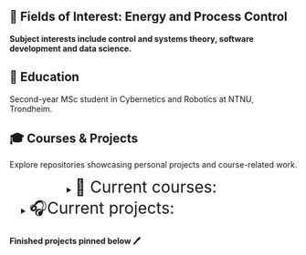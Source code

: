 ## 🙋 Fields of Interest: Energy and Process Control

**Subject interests include control and systems theory, software development and data science.**

## 🏦 Education

Second-year MSc student in Cybernetics and Robotics at NTNU, Trondheim.

## 🎓 Courses & Projects

Explore repositories showcasing personal projects and course-related work.

<details style="margin-left: 100px;">
  <summary><span style="font-size: 2em;" >📖 Current courses:</span></summary>
  <br>

  <div style="border: 1px solid #ccc; padding: 15px; border-radius: 8px; background-color: #f9f9f9; margin-bottom: 10px;">
    <p>
      <strong>🔗 <a href="https://github.com/seysha-git/Procedural-and-objectoriented-programming---TDT4102" target="_blank">Procedural and Object-Oriented Programming</a></strong><br>
      Basic and practice-oriented programming in C++. The course covers most of the elements in the programming language and selected parts of the standard library. Through the exercises, the students will get extensive experience in the construction, debugging and testing of software.
    </p>
  </div>
  <div style="border: 1px solid #ccc; padding: 15px; border-radius: 8px; background-color: #f9f9f9; margin-bottom: 10px;">
    <p>
      <strong>🔗 <a href="https://github.com/seysha-git/Control-Systems---TTK4111" target="_blank">Control systems</a></strong><br>
      Linear differential equations. State space representation. Transition matrix, decoupling, canonical forms. Linear approximations of nonlinear processes; linearisation. Block diagrams. Laplace transformation. Root loci. Responses for some typical processes--time- and frequency response. Stability of feedback systems, stability criteria. Frequency domain based synthesis of feedback systems: Servo control, process control with rejection of disturbances. P, PI, PID controllers, other serial controllers. Cascade control. Feedforward control. Discrete (digital) control of continuous systems, and basics of analog filters.
    </p>
  </div>
  <div style="border: 1px solid #ccc; padding: 15px; border-radius: 8px; background-color: #f9f9f9; margin-bottom: 10px;">
    <p>
      <strong>🔗 <a href="https://github.com/seysha-git/Solution-ITExam-2022" target="_blank">Computer fundamentals</a></strong><br>
      The course will contain terminology, principles, and concepts for the construction and operation of different kinds of modern computers and other computer-related equipment. Principles of how computers (and other digital machines) are constructed from combinatoric and sequential logic logic blocks. Architecture (organization), operation, and realization of computers and computer systems. Construction of computers on different levels, instruction format, address modes, processor architecture and types. Hardware and software interface, connection of components, interrupts, busses, memory hierarchy, and cache. A short introduction to distributed systems, embedded systems, parallel computers, new technologies, and new applications will be given.
    </p>
  </div>
  <div style="border: 1px solid #ccc; padding: 15px; border-radius: 8px; background-color: #f9f9f9; margin-bottom: 10px;">
    <p>
      <strong>🔗 <a href="" target="_blank">Physics</a></strong><br>
      Main topics: Dynamics. Thermal physics.
    </p>
  </div>
</details>

<details style="margin-left: 20px;">
  <summary><span style="font-size: 2em;">🎧Current projects:</span></summary>
  <br>

  <div style="border: 1px solid #ccc; padding: 15px; border-radius: 8px; background-color: #f9f9f9;">
    <p>
      <strong>🔗 <a href="https://github.com/seysha-git/ML-Kaggle-competions" target="_blank">Data Science Competitions on Kaggle</a></strong><br>
      Collection of introductory ML competitions involving regression, classification, and more.
    </p>
  </div>
  <div style="border: 1px solid #ccc; padding: 15px; border-radius: 8px; background-color: #f9f9f9;">
    <p>
      <strong>🔗 <a href="https://github.com/seysha-git/my-problem-solving-solution-on-UVA" target="_blank">Problem-solving in C++/C</a></strong><br>
     Introductory DSA problems solved weekly
    </p>
  </div>
</details>
<h4>Finished projects pinned below 🖊️</h4>

  
 




